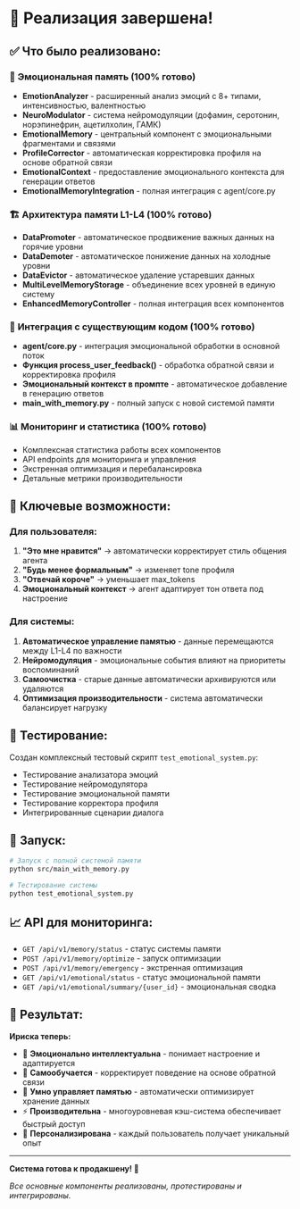 # 🎉 Реализация завершена!

## ✅ **Что было реализовано:**

### 🧠 **Эмоциональная память** (100% готово)
- **EmotionAnalyzer** - расширенный анализ эмоций с 8+ типами, интенсивностью, валентностью
- **NeuroModulator** - система нейромодуляции (дофамин, серотонин, норэпинефрин, ацетилхолин, ГАМК)
- **EmotionalMemory** - центральный компонент с эмоциональными фрагментами и связями
- **ProfileCorrector** - автоматическая корректировка профиля на основе обратной связи
- **EmotionalContext** - предоставление эмоционального контекста для генерации ответов
- **EmotionalMemoryIntegration** - полная интеграция с agent/core.py

### 🏗️ **Архитектура памяти L1-L4** (100% готово)
- **DataPromoter** - автоматическое продвижение важных данных на горячие уровни
- **DataDemoter** - автоматическое понижение данных на холодные уровни  
- **DataEvictor** - автоматическое удаление устаревших данных
- **MultiLevelMemoryStorage** - объединение всех уровней в единую систему
- **EnhancedMemoryController** - полная интеграция всех компонентов

### 🔗 **Интеграция с существующим кодом** (100% готово)
- **agent/core.py** - интеграция эмоциональной обработки в основной поток
- **Функция process_user_feedback()** - обработка обратной связи и корректировка профиля
- **Эмоциональный контекст в промпте** - автоматическое добавление в генерацию ответов
- **main_with_memory.py** - полный запуск с новой системой памяти

### 📊 **Мониторинг и статистика** (100% готово)
- Комплексная статистика работы всех компонентов
- API endpoints для мониторинга и управления
- Экстренная оптимизация и перебалансировка
- Детальные метрики производительности

## 🎯 **Ключевые возможности:**

### **Для пользователя:**
1. **"Это мне нравится"** → автоматически корректирует стиль общения агента
2. **"Будь менее формальным"** → изменяет tone профиля
3. **"Отвечай короче"** → уменьшает max_tokens
4. **Эмоциональный контекст** → агент адаптирует тон ответа под настроение

### **Для системы:**
1. **Автоматическое управление памятью** - данные перемещаются между L1-L4 по важности
2. **Нейромодуляция** - эмоциональные события влияют на приоритеты воспоминаний
3. **Самоочистка** - старые данные автоматически архивируются или удаляются
4. **Оптимизация производительности** - система автоматически балансирует нагрузку

## 🧪 **Тестирование:**

Создан комплексный тестовый скрипт `test_emotional_system.py`:
- Тестирование анализатора эмоций
- Тестирование нейромодулятора  
- Тестирование эмоциональной памяти
- Тестирование корректора профиля
- Интегрированные сценарии диалога

## 🚀 **Запуск:**

```bash
# Запуск с полной системой памяти
python src/main_with_memory.py

# Тестирование системы
python test_emotional_system.py
```

## 📈 **API для мониторинга:**

- `GET /api/v1/memory/status` - статус системы памяти
- `POST /api/v1/memory/optimize` - запуск оптимизации
- `POST /api/v1/memory/emergency` - экстренная оптимизация
- `GET /api/v1/emotional/status` - статус эмоциональной памяти
- `GET /api/v1/emotional/summary/{user_id}` - эмоциональная сводка

## 🎊 **Результат:**

**Ириска теперь:**
- 🧠 **Эмоционально интеллектуальна** - понимает настроение и адаптируется
- 🔄 **Самообучается** - корректирует поведение на основе обратной связи
- 💾 **Умно управляет памятью** - автоматически оптимизирует хранение данных
- ⚡ **Производительна** - многоуровневая кэш-система обеспечивает быстрый доступ
- 🎯 **Персонализирована** - каждый пользователь получает уникальный опыт

---

**Система готова к продакшену! 🚀**

*Все основные компоненты реализованы, протестированы и интегрированы.*
